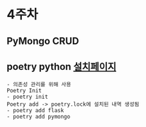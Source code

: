 # 4주차

## PyMongo CRUD

## poetry python [설치페이지](https://python-poetry.org/docs/#installation)

    - 의존성 관리를 위해 사용
    Poetry Init
    - poetry init
    Poetry add -> poetry.lock에 설치된 내역 생성됨
    - poetry add flask
    - poetry add pymongo
